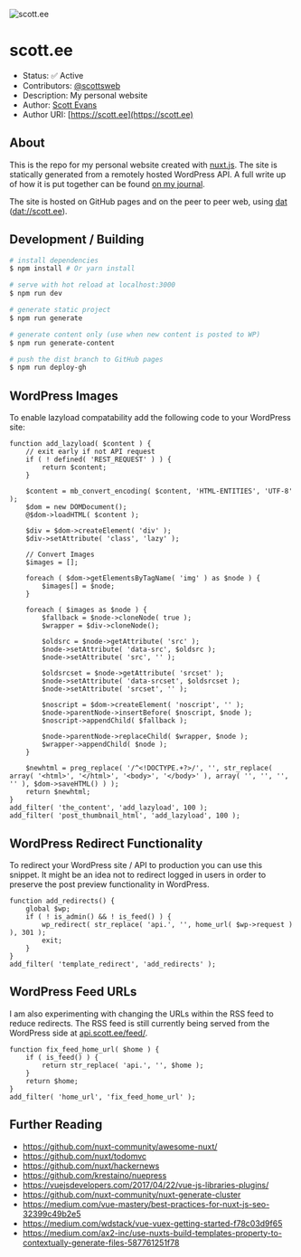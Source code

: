 ![scott.ee](https://scott.ee/images/scott.png)

# scott.ee

* Status: ✅ Active
* Contributors: [@scottsweb](http://twitter.com/scottsweb)
* Description: My personal website
* Author: [Scott Evans](https://scott.ee)
* Author URI: [https://scott.ee](https://scott.ee)

## About

This is the repo for my personal website created with [nuxt.js](https://nuxtjs.org/). The site is statically generated from a remotely hosted WordPress API. A full write up of how it is put together can be found [on my journal](https://scott.ee/journal/headless-wordpress-api-nuxt-dat/).

The site is hosted on GitHub pages and on the peer to peer web, using [dat](https://datproject.org/) ([dat://scott.ee](dat://scott.ee)).

## Development / Building

``` bash
# install dependencies
$ npm install # Or yarn install

# serve with hot reload at localhost:3000
$ npm run dev

# generate static project
$ npm run generate

# generate content only (use when new content is posted to WP)
$ npm run generate-content

# push the dist branch to GitHub pages
$ npm run deploy-gh
```

## WordPress Images

To enable lazyload compatability add the following code to your WordPress site:

```
function add_lazyload( $content ) {
	// exit early if not API request
	if ( ! defined( 'REST_REQUEST' ) ) {
		return $content;
	}

	$content = mb_convert_encoding( $content, 'HTML-ENTITIES', 'UTF-8' );
	$dom = new DOMDocument();
	@$dom->loadHTML( $content );

	$div = $dom->createElement( 'div' );
	$div->setAttribute( 'class', 'lazy' );

	// Convert Images
	$images = [];

	foreach ( $dom->getElementsByTagName( 'img' ) as $node ) {
		$images[] = $node;
	}

	foreach ( $images as $node ) {
		$fallback = $node->cloneNode( true );
		$wrapper = $div->cloneNode();

		$oldsrc = $node->getAttribute( 'src' );
		$node->setAttribute( 'data-src', $oldsrc );
		$node->setAttribute( 'src', '' );

		$oldsrcset = $node->getAttribute( 'srcset' );
		$node->setAttribute( 'data-srcset', $oldsrcset );
		$node->setAttribute( 'srcset', '' );

		$noscript = $dom->createElement( 'noscript', '' );
		$node->parentNode->insertBefore( $noscript, $node );
		$noscript->appendChild( $fallback );

		$node->parentNode->replaceChild( $wrapper, $node );
		$wrapper->appendChild( $node );
	}

	$newhtml = preg_replace( '/^<!DOCTYPE.+?>/', '', str_replace( array( '<html>', '</html>', '<body>', '</body>' ), array( '', '', '', '' ), $dom->saveHTML() ) );
	return $newhtml;
}
add_filter( 'the_content', 'add_lazyload', 100 );
add_filter( 'post_thumbnail_html', 'add_lazyload', 100 );
```

## WordPress Redirect Functionality

To redirect your WordPress site / API to production you can use this snippet. It might be an idea not to redirect logged in users in order to preserve the post preview functionality in WordPress.

```
function add_redirects() {
	global $wp;
	if ( ! is_admin() && ! is_feed() ) {
		wp_redirect( str_replace( 'api.', '', home_url( $wp->request ) ), 301 );
		exit;
	}
}
add_filter( 'template_redirect', 'add_redirects' );
```

## WordPress Feed URLs

I am also experimenting with changing the URLs within the RSS feed to reduce redirects. The RSS feed is still currently being served from the WordPress side at [api.scott.ee/feed/](https://api.scott.ee/feed/).

```
function fix_feed_home_url( $home ) {
	if ( is_feed() ) {
		return str_replace( 'api.', '', $home );
	}
	return $home;
}
add_filter( 'home_url', 'fix_feed_home_url' );
```

## Further Reading

* https://github.com/nuxt-community/awesome-nuxt/
* https://github.com/nuxt/todomvc
* https://github.com/nuxt/hackernews
* https://github.com/krestaino/nuepress
* https://vuejsdevelopers.com/2017/04/22/vue-js-libraries-plugins/
* https://github.com/nuxt-community/nuxt-generate-cluster
* https://medium.com/vue-mastery/best-practices-for-nuxt-js-seo-32399c49b2e5
* https://medium.com/wdstack/vue-vuex-getting-started-f78c03d9f65
* https://medium.com/ax2-inc/use-nuxts-build-templates-property-to-contextually-generate-files-587761251f78
